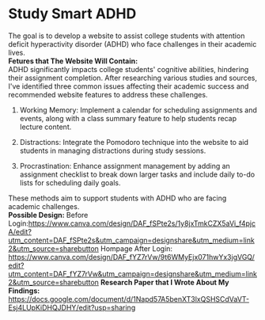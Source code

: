 # Study Smart ADHD
The goal is to develop a website to assist college students with attention deficit hyperactivity disorder (ADHD) who face challenges in their academic lives.\
**Fetures that The Website Will Contain:**\
ADHD significantly impacts college students' cognitive abilities, hindering their assignment completion. After researching various studies and sources, I've identified three common issues affecting their academic success and recommended website features to address these challenges. 
1. Working Memory: Implement a calendar for scheduling assignments and events, along with a class summary feature to help students recap lecture content.

2. Distractions: Integrate the Pomodoro technique into the website to aid students in managing distractions during study sessions.

3. Procrastination: Enhance assignment management by adding an assignment checklist to break down larger tasks and include daily to-do lists for scheduling daily goals.

These methods aim to support students with ADHD who are facing academic challenges.\
**Possible Design:**
Before Login:https://www.canva.com/design/DAF_fSPte2s/1y8jxTmkCZX5aVi_f4pjcA/edit?utm_content=DAF_fSPte2s&utm_campaign=designshare&utm_medium=link2&utm_source=sharebutton
Hompage After Login: https://www.canva.com/design/DAF_fYZ7rVw/9t6WMyEjx071hwYx3jgVGQ/edit?utm_content=DAF_fYZ7rVw&utm_campaign=designshare&utm_medium=link2&utm_source=sharebutton
**Research Paper that I Wrote About My Findings:**\
https://docs.google.com/document/d/1Napd57A5benXT3lxQSHSCdVaVT-Esj4LUpKiDHQJDHY/edit?usp=sharing
